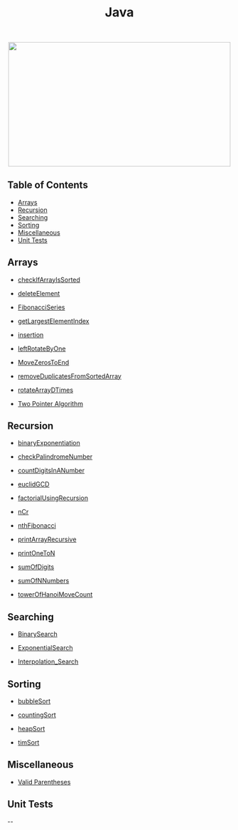<h1 align="center">Java</h1> <br>

<p align="center"><image src="https://logos-download.com/wp-content/uploads/2016/10/Java_logo_icon.png" width ="500" height="280"></image></p>

## Table of Contents

- [Arrays](#arrays)
- [Recursion](#recursion)
- [Searching](#searching)
- [Sorting](#sorting)
- [Miscellaneous](#miscellaneous)
- [Unit Tests](#unit-tests)

<a name="arrays"></a>

## Arrays

- [checkIfArrayIsSorted](https://github.com/aniketsharma00411/algorithmsUse/blob/master/Java/Arrays/checkIfArrayIsSorted.java)

- [deleteElement](https://github.com/aniketsharma00411/algorithmsUse/blob/master/Java/Arrays/deleteElement.java)

- [FibonacciSeries](https://github.com/aniketsharma00411/algorithmsUse/blob/master/Java/Arrays/FibonacciSeries)

- [getLargestElementIndex](https://github.com/aniketsharma00411/algorithmsUse/blob/master/Java/Arrays/getLargestElementIndex.java)

- [insertion](https://github.com/aniketsharma00411/algorithmsUse/blob/master/Java/Arrays/insertion.java)

- [leftRotateByOne](https://github.com/aniketsharma00411/algorithmsUse/blob/master/Java/Arrays/leftRotateByOne.java)

- [MoveZerosToEnd](https://github.com/aniketsharma00411/algorithmsUse/blob/master/Java/Arrays/MoveZerosToEnd.java)

- [removeDuplicatesFromSortedArray](https://github.com/aniketsharma00411/algorithmsUse/blob/master/Java/Arrays/removeDuplicatesFromSortedArray.java)

- [rotateArrayDTimes](https://github.com/aniketsharma00411/algorithmsUse/blob/master/Java/Arrays/rotateArrayDTimes.java)

- [Two Pointer Algorithm](https://github.com/aniketsharma00411/algorithmsUse/blob/master/Java/Arrays/Two%20Pointer%20Algorithm)

<a name="recursion"></a>

## Recursion

- [binaryExponentiation](https://github.com/aniketsharma00411/algorithmsUse/blob/master/Java/Recursion/binaryExponentiation.java)

- [checkPalindromeNumber](https://github.com/aniketsharma00411/algorithmsUse/blob/master/Java/Recursion/checkPalindromeNumber.java)

- [countDigitsInANumber](https://github.com/aniketsharma00411/algorithmsUse/blob/master/Java/Recursion/countDigitsInANumber.java)

- [euclidGCD](https://github.com/aniketsharma00411/algorithmsUse/blob/master/Java/Recursion/euclidGCD.java)

- [factorialUsingRecursion](https://github.com/aniketsharma00411/algorithmsUse/blob/master/Java/Recursion/factorialUsingRecursion.java)

- [nCr](https://github.com/aniketsharma00411/algorithmsUse/blob/master/Java/Recursion/nCr.java)

- [nthFibonacci](https://github.com/aniketsharma00411/algorithmsUse/blob/master/Java/Recursion/nthFibonacci.java)

- [printArrayRecursive](https://github.com/aniketsharma00411/algorithmsUse/blob/master/Java/Recursion/printArrayRecursive.java)

- [printOneToN](https://github.com/aniketsharma00411/algorithmsUse/blob/master/Java/Recursion/printOneToN.java)

- [sumOfDigits](https://github.com/aniketsharma00411/algorithmsUse/blob/master/Java/Recursion/sumOfDigits.java)

- [sumOfNNumbers](https://github.com/aniketsharma00411/algorithmsUse/blob/master/Java/Recursion/sumOfNNumbers.java)

- [towerOfHanoiMoveCount](https://github.com/aniketsharma00411/algorithmsUse/blob/master/Java/Recursion/towerOfHanoiMoveCount.java)

<a name="searching"></a>

## Searching

- [BinarySearch](https://github.com/aniketsharma00411/algorithmsUse/blob/master/Java/Searching/binarySearch.java)

- [ExponentialSearch](https://github.com/aniketsharma00411/algorithmsUse/blob/master/Java/Searching/ExponentialSearch.java)

- [Interpolation_Search](https://github.com/aniketsharma00411/algorithmsUse/blob/master/Java/Searching/Interpolation_Search.java)

<a name="sorting"></a>

## Sorting

- [bubbleSort](https://github.com/aniketsharma00411/algorithmsUse/blob/master/Java/Sorting/bubbleSort.java)

- [countingSort](https://github.com/aniketsharma00411/algorithmsUse/blob/master/Java/Sorting/countingSort)

- [heapSort](https://github.com/aniketsharma00411/algorithmsUse/blob/master/Java/Sorting/heapSort.java)

- [timSort](https://github.com/aniketsharma00411/algorithmsUse/blob/master/Java/Sorting/tim_sort.java)

<a name="others"></a>

## Miscellaneous

- [Valid Parentheses](https://github.com/aniketsharma00411/algorithmsUse/blob/master/Java/Miscellaneous/valid_parentheses.java)

<a name="unit-tests"></a>

## Unit Tests

--
